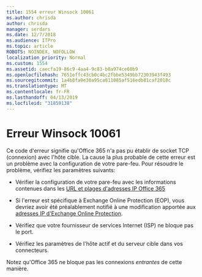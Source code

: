 ```yaml
---
title: 1554 erreur Winsock 10061
ms.author: chrisda
author: chrisda
manager: serdars
ms.date: 12/7/2018
ms.audience: ITPro
ms.topic: article
ROBOTS: NOINDEX, NOFOLLOW
localization_priority: Normal
ms.custom: 1554
ms.assetid: caecfa19-86c9-4aa4-9c83-b8a974ce60b9
ms.openlocfilehash: 7651effc43cb0c4bc2fbbe5349bb72303943f493
ms.sourcegitcommit: 1a4b8fa9e38a95ca811085af516edb81caf2018c
ms.translationtype: MT
ms.contentlocale: fr-FR
ms.lasthandoff: 04/13/2019
ms.locfileid: "31859138"
---
```

# <a name="winsock-error-10061"></a>Erreur Winsock 10061

Ce code d'erreur signifie qu'Office 365 n'a pas pu établir de socket TCP (connexion) avec l'hôte cible. La cause la plus probable de cette erreur est un problème avec la configuration de votre pare-feu. Pour résoudre le problème, vérifiez les paramètres suivants:

- Vérifier la configuration de votre pare-feu avec les informations contenues dans les [URL et plages d'adresses IP Office 365](https://docs.microsoft.com/office365/enterprise/urls-and-ip-address-ranges)

- Si l'erreur est spécifique à Exchange Online Protection (EOP), vous devriez avoir été préalablement notifié à une modification apportée aux [adresses IP d'Exchange Online Protection](https://docs.microsoft.com/office365/SecurityCompliance/eop/exchange-online-protection-ip-addresses).

- Vérifiez que votre fournisseur de services Internet (ISP) ne bloque pas le port.

- Vérifiez les paramètres de l'hôte actif et du serveur cible dans vos connecteurs.

Notez qu'Office 365 ne bloque pas les connexions *entrantes* de cette manière.
